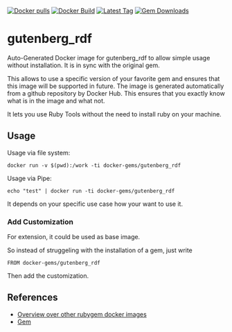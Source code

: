[![Docker pulls](https://img.shields.io/docker/pulls/rubygem/gutenberg_rdf.svg)](https://hub.docker.com/r/rubygem/gutenberg_rdf/)
[![Docker Build](https://img.shields.io/docker/automated/rubygem/gutenberg_rdf.svg)](https://hub.docker.com/r/rubygem/gutenberg_rdf/)
[![Latest Tag](https://img.shields.io/github/tag/docker-rubygem/gutenberg_rdf.svg)](https://hub.docker.com/r/rubygem/gutenberg_rdf/)
[![Gem Downloads](https://img.shields.io/gem/dt/gutenberg_rdf.svg)](https://rubygems.org/gems/gutenberg_rdf/)
# gutenberg_rdf

Auto-Generated Docker image for gutenberg_rdf to allow simple usage without installation.
It is in sync with the original gem.

This allows to use a specific version of your favorite gem and ensures that this image will be supported in future.
The image is generated automatically from a github repository by Docker Hub.
This ensures that you exactly know what is in the image and what not.

It lets you use Ruby Tools without the need to install ruby on your machine.

## Usage

Usage via file system:

`docker run -v $(pwd):/work -ti docker-gems/gutenberg_rdf`

Usage via Pipe:

`echo "test" | docker run -ti docker-gems/gutenberg_rdf`

It depends on your specific use case how your want to use it.

### Add Customization

For extension, it could be used as base image.

So instead of struggeling with the installation of a gem, just write

`FROM docker-gems/gutenberg_rdf`

Then add the customization.

## References

 - [Overview over other rubygem docker images](https://github.com/thinkbot/docker-rubygem)
 - [Gem](https://rubygems.org/gems/gutenberg_rdf/)
